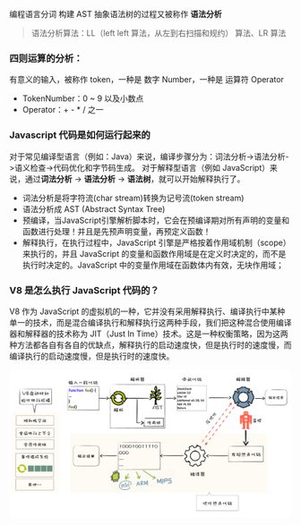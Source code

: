编程语言分词
构建 AST 抽象语法树的过程又被称作 **语法分析**
> 语法分析算法：LL（left left 算法，从左到右扫描和规约） 算法、LR 算法

### 四则运算的分析：
有意义的输入，被称作 token，一种是 数字 Number，一种是 运算符 Operator
- TokenNumber：0 ~ 9 以及小数点
- Operator：+ - * / 之一

### Javascript 代码是如何运行起来的
对于常见编译型语言（例如：Java）来说，编译步骤分为：词法分析->语法分析->语义检查->代码优化和字节码生成。
对于解释型语言（例如 JavaScript）来说，通过**词法分析** -> **语法分析** -> **语法树**，就可以开始解释执行了。

- 词法分析是将字符流(char stream)转换为记号流(token stream)
- 语法分析成 AST (Abstract Syntax Tree)
- 预编译，当JavaScript引擎解析脚本时，它会在预编译期对所有声明的变量和函数进行处理！并且是先预声明变量，再预定义函数！
- 解释执行，在执行过程中，JavaScript 引擎是严格按着作用域机制（scope）来执行的，并且 JavaScript 的变量和函数作用域是在定义时决定的，而不是执行时决定的。JavaScript 中的变量作用域在函数体内有效，无块作用域；


### V8 是怎么执行 JavaScript 代码的？
V8 作为 JavaScript 的虚拟机的一种，它并没有采用解释执行、编译执行中某种单一的技术，而是混合编译执行和解释执行这两种手段，我们把这种混合使用编译器和解释器的技术称为 JIT（Just In Time）技术。这是一种权衡策略，因为这两种方法都各自有各自的优缺点，解释执行的启动速度快，但是执行时的速度慢，而编译执行的启动速度慢，但是执行时的速度快。

![V8执行一段JavaScript流程图](./imgs/1.jpg)
